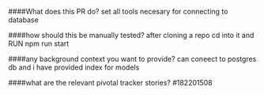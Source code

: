 ####What does this PR do?
set all tools necesary for connecting to database

####how should this be manually tested?
after cloning a repo cd into it and RUN npm run start

####any background context you want to provide?
can coneect to postgres db and i have provided index for models

####what are the relevant pivotal tracker stories?
#182201508
